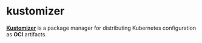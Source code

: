 # kustomizer

**[Kustomizer](https://kustomizer.dev)**  is a package manager for distributing Kubernetes configuration as **OCI** artifacts.